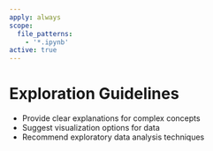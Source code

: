 ```yaml
---
apply: always
scope:
  file_patterns:
    - '*.ipynb'
active: true
---
```


# Exploration Guidelines

- Provide clear explanations for complex concepts
- Suggest visualization options for data
- Recommend exploratory data analysis techniques
